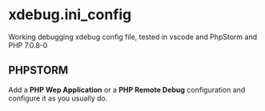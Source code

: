 # xdebug.ini_config
Working debugging xdebug config file, tested in vscode and PhpStorm and PHP 7.0.8-0
## PHPSTORM
Add a **PHP Wep Application** or a **PHP Remote Debug** configuration and configure it as you usually do.
